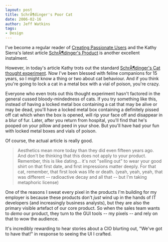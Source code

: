 ```yaml
---
layout: post
title: SchrÃ¶dinger's Poor Cat
date: 2006-02-16
author: Jeff Watkins
tags:
- Design
---
```


I've become a regular reader of [Creating Passionate Users](http://headrush.typepad.com/creating_passionate_users) and the Kathy Sierra's latest article [SchrÃ¶dinger's Product](http://headrush.typepad.com/creating_passionate_users/2006/02/schrodingers_pr.html) is another excellent instalment.

However, in today's article Kathy trots out the standard [SchrÃ¶dinger's Cat thought experiment](http://en.wikipedia.org/wiki/Schrodinger%27s_cat). Now I've been blessed with feline companions for 15 years, so I might know a thing or two about cat behaviour. And if you think you're going to lock a cat in a metal box with a vial of poison, you're crazy.

Everyone who even trots out this thought experiment hasn't factored in the general cussed bloody-mindedness of cats. If you try something like this, instead of having a locked metal box containing a cat that may be alive or may be dead, you'll have a locked metal box containing a definitely pissed off cat which when the box is opened, will rip your face off and disappear in a blur of fur. Later, after you return from hospital, you'll find that he's pooped on your pillow and peed in your shoe. But you'll have had your fun with locked metal boxes and vials of poison.
 
Of course, the actual article is really good.

> Aesthetics mean more today than they did even fifteen years ago. And don't be thinking that this does not apply to your product. Remember, this is like dating... it's not "selling out" to wear your good shirt on that first date, and first impressions matter deeply. For that cat, remember, that first look was life or death. (yeah, yeah, yeah, that was different -- radioactive decay and all that -- but I'm taking metaphoric license)

One of the reasons I sweat every pixel in the products I'm building for my employer is because these products don't _just_ wind up in the hands of IT developers (and increasingly business analysts), but they are also the primary visible artefact of our core product. So when the sales team wants to _demo_ our product, they turn to the GUI tools -- my pixels -- and rely on that to wow the audience.

It's incredibly rewarding to hear stories about a CIO blurting out, "We've got to have that!" in response to seeing the UI I crafted.
